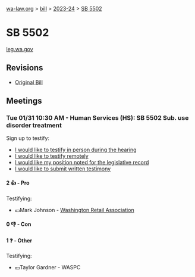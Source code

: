 [wa-law.org](/) > [bill](/bill/) > [2023-24](/bill/2023-24/) > [SB 5502](/bill/2023-24/sb/5502/)

# SB 5502
[leg.wa.gov](https://app.leg.wa.gov/billsummary?BillNumber=5502&Year=2023&Initiative=false)

## Revisions
* [Original Bill](1/)

## Meetings
### Tue 01/31 10:30 AM - Human Services (HS): SB 5502 Sub. use disorder treatment
Sign up to testify:
* [I would like to testify in person during the hearing](https://app.leg.wa.gov/csi/Testifier/Add?chamber=House&mId=30574&aId=150117&caId=20822&tId=1)
* [I would like to testify remotely](https://app.leg.wa.gov/csi/Testifier/Add?chamber=House&mId=30574&aId=150117&caId=20822&tId=2)
* [I would like my position noted for the legislative record](https://app.leg.wa.gov/csi/Testifier/Add?chamber=House&mId=30574&aId=150117&caId=20822&tId=3)
* [I would like to submit written testimony](https://app.leg.wa.gov/csi/Testifier/Add?chamber=House&mId=30574&aId=150117&caId=20822&tId=4)

#### 2 👍 - Pro
Testifying:
* 💵Mark Johnson - [Washington Retail Association](/org/washington_retail_association/)

#### 0 👎 - Con

#### 1 ❓ - Other
Testifying:
* 💵Taylor Gardner - WASPC

